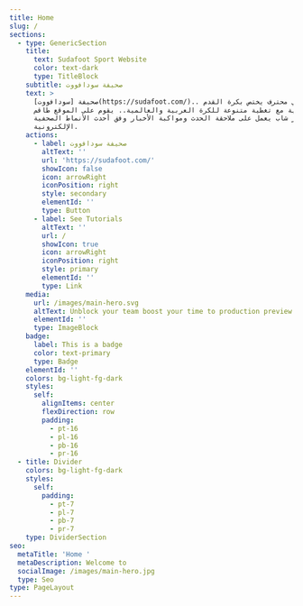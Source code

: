 ```yaml
---
title: Home
slug: /
sections:
  - type: GenericSection
    title:
      text: Sudafoot Sport Website
      color: text-dark
      type: TitleBlock
    subtitle: صحيفة سودافووت
    text: >
      صحيفة [سودافووت](https://sudafoot.com/).. موقع رياضي محترف يختص بكرة القدم
      السودانية مع تغطية متنوعة للكرة العربية والعالمية.. يقوم على الموقع طاقم
      تحرير شاب يعمل على ملاحقة الحدث ومواكبة الأخبار وفق أحدث الأنماط الصحفية
      الإلكترونية.
    actions:
      - label: صحيفة سودافووت
        altText: ''
        url: 'https://sudafoot.com/'
        showIcon: false
        icon: arrowRight
        iconPosition: right
        style: secondary
        elementId: ''
        type: Button
      - label: See Tutorials
        altText: ''
        url: /
        showIcon: true
        icon: arrowRight
        iconPosition: right
        style: primary
        elementId: ''
        type: Link
    media:
      url: /images/main-hero.svg
      altText: Unblock your team boost your time to production preview
      elementId: ''
      type: ImageBlock
    badge:
      label: This is a badge
      color: text-primary
      type: Badge
    elementId: ''
    colors: bg-light-fg-dark
    styles:
      self:
        alignItems: center
        flexDirection: row
        padding:
          - pt-16
          - pl-16
          - pb-16
          - pr-16
  - title: Divider
    colors: bg-light-fg-dark
    styles:
      self:
        padding:
          - pt-7
          - pl-7
          - pb-7
          - pr-7
    type: DividerSection
seo:
  metaTitle: 'Home '
  metaDescription: Welcome to
  socialImage: /images/main-hero.jpg
  type: Seo
type: PageLayout
---
```

